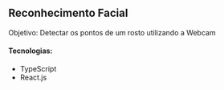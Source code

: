 ## Reconhecimento Facial
Objetivo: Detectar os pontos de um rosto utilizando a Webcam
#### Tecnologias:
- TypeScript
- React.js
